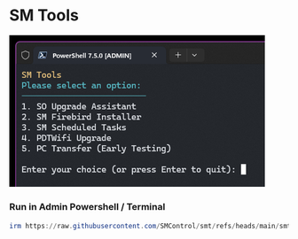 # SM Tools

![SM Tools](https://github.com/SMControl/smt/blob/main/2025-05-23_1418_1.png)

### Run in Admin Powershell / Terminal

```powershell
irm https://raw.githubusercontent.com/SMControl/smt/refs/heads/main/smt.ps1 | iex
    

